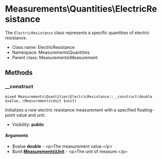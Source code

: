 Measurements\Quantities\ElectricResistance
===============

The `ElectricResistance` class represents a specific quantities of electric resistance.




* Class name: ElectricResistance
* Namespace: Measurements\Quantities
* Parent class: Measurements\Measurement







Methods
-------


### __construct

    mixed Measurements\Quantities\ElectricResistance::__construct(double $value, \Measurements\Unit $unit)

Initializes a new electric resistance measurement with a specified floating-point value and unit.



* Visibility: **public**


#### Arguments
* $value **double** - &lt;p&gt;The measurement value.&lt;/p&gt;
* $unit **[Measurements\Unit](Measurements-Unit.md)** - &lt;p&gt;The unit of measure.&lt;/p&gt;


